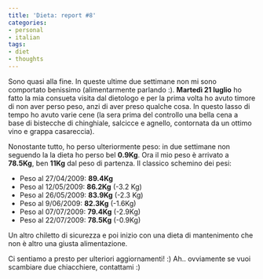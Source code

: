 ```yaml
---
title: 'Dieta: report #8'
categories:
- personal
- italian
tags:
- diet
- thoughts
---
```

Sono quasi alla fine. In queste ultime due settimane non mi sono comportato
benissimo (alimentarmente parlando :). **Martedì 21 luglio** ho fatto la mia
consueta visita dal dietologo e per la prima volta ho avuto timore di non aver
perso peso, anzi di aver preso qualche cosa. In questo lasso di tempo ho avuto
varie cene (la sera prima del controllo una bella cena a base di bistecche di
chinghiale, salcicce e agnello, contornata da un ottimo vino e grappa
casareccia).

Nonostante tutto, ho perso ulteriormente peso: in due settimane non seguendo
la la dieta ho perso bel **0.9Kg**. Ora il mio peso è arrivato a **78.5Kg**,
ben **11Kg** dal peso di partenza. Il classico schemino dei pesi:

  * Peso al 27/04/2009: **89.4Kg**
  * Peso al 12/05/2009: **86.2Kg** (-3.2 Kg)
  * Peso al 26/05/2009: **83.9Kg** (-2.3 Kg)
  * Peso al 9/06/2009: **82.3Kg** (-1.6Kg)
  * Peso al 07/07/2009: **79.4Kg** (-2.9Kg)
  * Peso al 22/07/2009: **78.5Kg** (-0.9Kg)
  
Un altro chiletto di sicurezza e poi inizio con una dieta di mantenimento che
non è altro una giusta alimentazione.

Ci sentiamo a presto per ulteriori aggiornamenti! :) Ah.. ovviamente se vuoi
scambiare due chiacchiere, contattami :)

